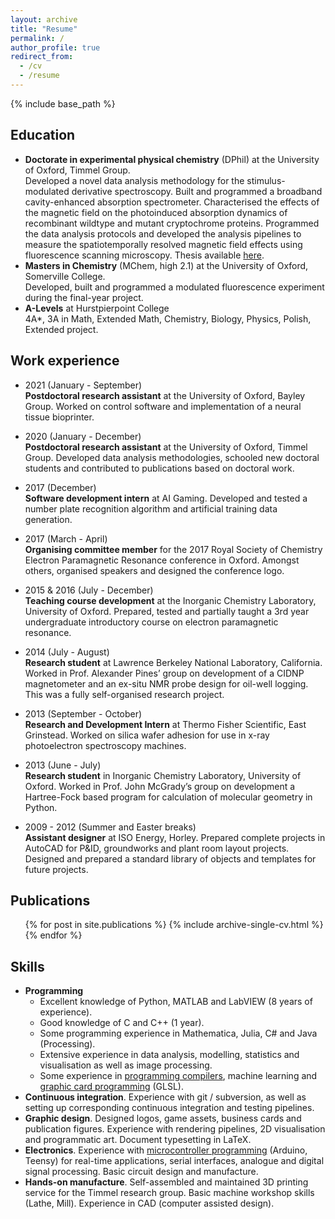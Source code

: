 ```yaml
---
layout: archive
title: "Resume"
permalink: /
author_profile: true
redirect_from:
  - /cv
  - /resume
---
```


{% include base_path %}

## Education

- **Doctorate in experimental physical chemistry** (DPhil) at the University of Oxford, Timmel Group.\
    Developed a novel data analysis methodology for the stimulus-modulated derivative spectroscopy. Built and programmed a broadband cavity-enhanced absorption spectrometer. Characterised the effects of the magnetic field on the photoinduced absorption dynamics of recombinant wildtype and mutant cryptochrome proteins. Programmed the data analysis protocols and developed the analysis pipelines to measure the spatiotemporally resolved magnetic field effects using fluorescence scanning microscopy. Thesis available [here](/publication/2020-04-30-thesis).
- **Masters in Chemistry** (MChem, high 2.1) at the University of Oxford, Somerville College.\
    Developed, built and programmed a modulated fluorescence experiment during the final-year project.
- **A-Levels** at Hurstpierpoint College\
    4A*, 3A in Math, Extended Math, Chemistry, Biology, Physics, Polish, Extended project.


## Work experience

- 2021 (January - September)\
    **Postdoctoral research assistant** at the University of Oxford, Bayley Group. Worked on control software and implementation of a neural tissue bioprinter.

- 2020 (January - December)\
    **Postdoctoral research assistant** at the University of Oxford, Timmel Group. Developed data analysis methodologies, schooled new doctoral students and contributed to publications based on doctoral work.

- 2017 (December)\
    **Software development intern** at AI Gaming. Developed and tested a number plate recognition algorithm and artificial training data generation.

- 2017 (March - April)\
    **Organising committee member** for the 2017 Royal Society of Chemistry Electron Paramagnetic Resonance conference  in Oxford. Amongst others, organised speakers and designed the conference logo.

- 2015 & 2016 (July - December)\
    **Teaching course development** at the Inorganic Chemistry Laboratory, University of Oxford. Prepared, tested and partially taught a 3rd year undergraduate introductory course on electron paramagnetic resonance.

- 2014 (July - August)\
    **Research student** at Lawrence Berkeley National Laboratory, California. Worked in Prof. Alexander Pines’ group on development of a CIDNP magnetometer and an ex-situ NMR probe design for oil-well logging. This was a fully self-organised research project.

- 2013 (September - October)\
    **Research and Development Intern** at Thermo Fisher Scientific, East Grinstead. Worked on silica wafer adhesion for use in x-ray photoelectron spectroscopy machines.

- 2013 (June - July)\
    **Research student** in Inorganic Chemistry Laboratory, University of Oxford. Worked in Prof. John McGrady’s group on development a Hartree-Fock based program for calculation of molecular geometry in Python.

- 2009 - 2012 (Summer and Easter breaks)\
    **Assistant designer** at ISO Energy, Horley. Prepared complete projects in AutoCAD for P&ID, groundworks and plant room layout projects. Designed and prepared a standard library of objects and templates for future projects.


## Publications

  <ul>{% for post in site.publications %}
    {% include archive-single-cv.html %}
  {% endfor %}</ul>


## Skills

- **Programming**
  - Excellent knowledge of Python, MATLAB and LabVIEW (8 years of experience).
  - Good knowledge of C and C++ (1 year).
  - Some programming experience in Mathematica, Julia, C# and Java (Processing).
  - Extensive experience in data analysis, modelling, statistics and visualisation as well as image processing.
  - Some experience in [programming compilers](https://github.com/MarcinKonowalczyk/psll-lang), machine learning and [graphic card programming](https://github.com/MarcinKonowalczyk/pixel-goo) (GLSL).
- **Continuous integration**. Experience with git / subversion, as well as setting up corresponding continuous integration and testing pipelines.
- **Graphic design**. Designed logos, game assets, business cards and publication figures. Experience with rendering pipelines, 2D visualisation and programmatic art. Document typesetting in LaTeX.
- **Electronics**. Experience with [microcontroller programming](https://github.com/MarcinKonowalczyk/pixel-perfect-lcd-display) (Arduino, Teensy) for real-time applications, serial interfaces, analogue and digital signal processing. Basic circuit design and manufacture.
- **Hands-on manufacture**. Self-assembled and maintained 3D printing service for the Timmel research group. Basic machine workshop skills (Lathe, Mill). Experience in CAD (computer assisted design).
